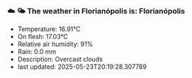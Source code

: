 ### ☁️ 🌤️  The weather in Florianópolis is: Florianópolis

- Temperature: 16.91°C
- On flesh: 17.03°C
- Relative air humidity: 91%
- Rain: 0.0 mm
- Description: Overcast clouds
- last updated: 2025-05-23T20:19:28.307789
